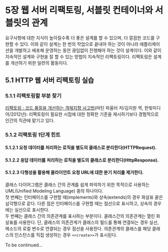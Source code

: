 # 5장 웹 서버 리팩토링, 서블릿 컨테이너와 서블릿의 관계

요구사항에 대한 지식이 높아질수록 더 좋은 설계를 할 수 있으며, 더 깔끔한 코드를 구현할 수 있다.
이와 같이 설계는 한 번의 작업으로 끝내야 하는 것이 아니라 애플리케이션을 개발하고 배포해 운영하는 동안 끊임없이 진행해야 하는 것이 설계이다.
이와 같이 지속적인 설계와 구현을 잘 할 수 있는 방법이 지속적인 리팩토링이다.
리팩토링은 설계를 개선하기 위한 일련의 활동이다.

## 5.1 HTTP 웹 서버 리팩토링 실습

### 5.1.1 리팩토링할 부분 찾기

[리팩토링 : 코드 품질을 개선하는 객체지향 사고법](http://www.yes24.com/Product/Goods/7951038)(마틴 파울러 저/김지원 역, 한빛미디어/2012년): 리팩토링이 필요한 시접에 대한 정확한 기준을 제시하기보다 경험적으로 인간의 직관에 맡기고 있다.

### 5.1.2 리팩토링 1단계 힌트

#### 5.1.2.1 요청 데이터를 처리하는 로직을 별도의 클래스로 분리한다(HTTPRequest).

#### 5.1.2.2 응답 데이터를 처리하는 로직을 별도의 클래스로 분리한다(HttpResponse).

#### 5.1.2.3 다형성을 활용해 클라이언트 요청 URL에 대한 분기 처리를 제거한다.

클래스 다이어그램은 클래스 간의 관계를 쉽게 파악하기 위한 목적으로 사용하는 UML(Unified Modeling Language) 중의 하나이다.   
첫 번째는 인터페이스를 구현할 때(implements)와 상속(extends)의 경우 화살표 끝은 삼각형으로 같다.
다른 점은 인터페이스를 구현할 때는 점선으로 표시하고, 상속의 경우에는 실선으로 표시한다.   
두 번째는 클래스 간의 의존관계를 표시하는 부분이다.
클래스간의 의존관계는 열린 화살표를 사용한다.
단, 클래스의 의존관계가 클래스의 필드를 통해 연결되는 경우 실선, 메소드의 로컬 변수로 연결되는 경우 점선을 사용한다.
의존관계의 클래스를 해당 클래스의 인스턴스를 직접 생성하는 경우 `<<create>>`가 표시된다.

To be continued...
